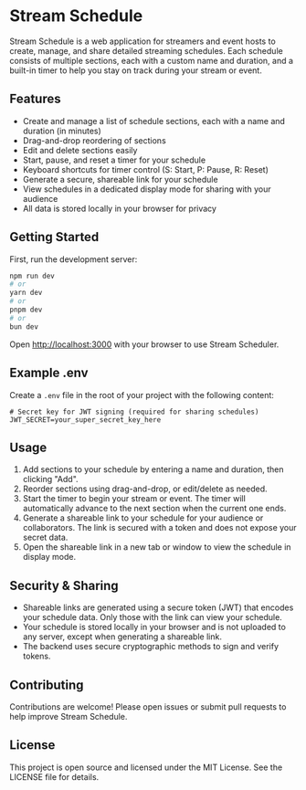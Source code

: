 # Stream Schedule

Stream Schedule is a web application for streamers and event hosts to create, manage, and share detailed streaming schedules. Each schedule consists of multiple sections, each with a custom name and duration, and a built-in timer to help you stay on track during your stream or event.

## Features

- Create and manage a list of schedule sections, each with a name and duration (in minutes)
- Drag-and-drop reordering of sections
- Edit and delete sections easily
- Start, pause, and reset a timer for your schedule
- Keyboard shortcuts for timer control (S: Start, P: Pause, R: Reset)
- Generate a secure, shareable link for your schedule
- View schedules in a dedicated display mode for sharing with your audience
- All data is stored locally in your browser for privacy

## Getting Started

First, run the development server:

```bash
npm run dev
# or
yarn dev
# or
pnpm dev
# or
bun dev
```

Open [http://localhost:3000](http://localhost:3000) with your browser to use Stream Scheduler.

## Example .env

Create a `.env` file in the root of your project with the following content:

```
# Secret key for JWT signing (required for sharing schedules)
JWT_SECRET=your_super_secret_key_here
```

## Usage

1. Add sections to your schedule by entering a name and duration, then clicking "Add".
2. Reorder sections using drag-and-drop, or edit/delete as needed.
3. Start the timer to begin your stream or event. The timer will automatically advance to the next section when the current one ends.
4. Generate a shareable link to your schedule for your audience or collaborators. The link is secured with a token and does not expose your secret data.
5. Open the shareable link in a new tab or window to view the schedule in display mode.

## Security & Sharing

- Shareable links are generated using a secure token (JWT) that encodes your schedule data. Only those with the link can view your schedule.
- Your schedule is stored locally in your browser and is not uploaded to any server, except when generating a shareable link.
- The backend uses secure cryptographic methods to sign and verify tokens.

## Contributing

Contributions are welcome! Please open issues or submit pull requests to help improve Stream Schedule.

## License

This project is open source and licensed under the MIT License. See the LICENSE file for details.
